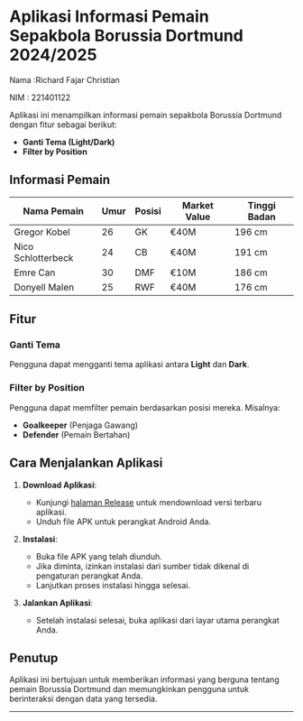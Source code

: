 # Aplikasi Informasi Pemain Sepakbola Borussia Dortmund 2024/2025
Nama :Richard Fajar Christian

NIM : 221401122

Aplikasi ini menampilkan informasi pemain sepakbola Borussia Dortmund dengan fitur sebagai berikut:

- **Ganti Tema (Light/Dark)**
- **Filter by Position**

## Informasi Pemain

| Nama Pemain       | Umur | Posisi | Market Value | Tinggi Badan |
|-------------------|------|--------|--------------|--------------|
| Gregor Kobel      | 26   | GK     | €40M         | 196 cm       |
| Nico Schlotterbeck| 24   | CB     | €40M         | 191 cm       |
| Emre Can          | 30   | DMF    | €10M         | 186 cm       |
| Donyell Malen     | 25   | RWF    | €40M         | 176 cm       |

## Fitur

### Ganti Tema
Pengguna dapat mengganti tema aplikasi antara **Light** dan **Dark**.

### Filter by Position
Pengguna dapat memfilter pemain berdasarkan posisi mereka. Misalnya:
- **Goalkeeper** (Penjaga Gawang)
- **Defender** (Pemain Bertahan)

## Cara Menjalankan Aplikasi

1. **Download Aplikasi**:
    - Kunjungi [halaman Release](https://github.com/ricathsb/221401122_UTS_LAB_PEMO_4/releases) untuk mendownload versi terbaru aplikasi.
    - Unduh file APK untuk perangkat Android Anda.

2. **Instalasi**:
    - Buka file APK yang telah diunduh.
    - Jika diminta, izinkan instalasi dari sumber tidak dikenal di pengaturan perangkat Anda.
    - Lanjutkan proses instalasi hingga selesai.

3. **Jalankan Aplikasi**:
    - Setelah instalasi selesai, buka aplikasi dari layar utama perangkat Anda.

## Penutup

Aplikasi ini bertujuan untuk memberikan informasi yang berguna tentang pemain Borussia Dortmund dan memungkinkan pengguna untuk berinteraksi dengan data yang tersedia.

---

